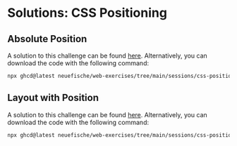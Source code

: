 # Solutions: CSS Positioning

## Absolute Position

A solution to this challenge can be found [here](https://github.com/neuefische/web-exercises/tree/main/sessions/css-positioning/absolute-position_solution). Alternatively, you can download the code with the following command:

```bash
npx ghcd@latest neuefische/web-exercises/tree/main/sessions/css-positioning/absolute-position_solution
```

## Layout with Position

A solution to this challenge can be found [here](https://github.com/neuefische/web-exercises/tree/main/sessions/css-positioning/layout-with-position_solution). Alternatively, you can download the code with the following command:

```bash
npx ghcd@latest neuefische/web-exercises/tree/main/sessions/css-positioning/layout-with-position_solution
```
